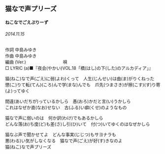 ## 猫なで声プリーズ
#### ねこなでごえぷりーず
###### 2014.11.15


作詞     中島みゆき　　　　　   
作曲      中島みゆき  　　　   
編曲 (Ver.) 　　　　　　　　
唄  　　    
□ LYRIC (a)■『夜会(やかい)VOL.18「橋(はし)の下(した)のアルカディア」』  

猫(ねこ)なで声(ごえ)に弱(よわ)くって　人生(じんせい)は曲(ま)がりくねった   
懲(こ)りて転(てん)(ころ)んで学(まな)んでも　爪先(つまさき)が擦(こす)(す)り寄(よ)ってゆく   
   
間違(あいだちが)っているかしら　愚(おろ)かだと言(い)うかしら   
これはなぜか直(なお)せない　古(ふる)い癖(くせ)のようなもの   
   
猫なで声に弱いのは　何か訳(わけ)でもあるかしら   
どんな落(お)ち度(ど)も差(さ)し引(ひ)いて　付(つ)いてゆくのはなぜかしら   
   
猫なぶ声で聞かせてよ　どんな事実(じじつ)もサヨナラも   
悪(わる)い気がしなくなる　猫なで声(ごえ)が好(す)きなのよ   
猫(ねこ)なで声プリーズ   